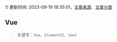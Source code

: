 :alarm_clock: 更新时间: 2023-09-19 18:35:01。[文章来源](/README.md)、[文章分类](/TAGS.md)

## Vue


> 关键字：`Vue`、`ElementUI`、`Vant`



